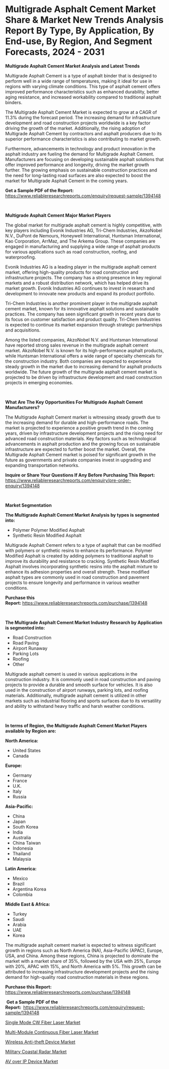<p><h1>Multigrade Asphalt Cement Market Share & Market New Trends Analysis Report By Type, By Application, By End-use, By Region, And Segment Forecasts, 2024 - 2031</h1></p><p><strong>Multigrade Asphalt Cement Market Analysis and Latest Trends</strong></p>
<p><p>Multigrade Asphalt Cement is a type of asphalt binder that is designed to perform well in a wide range of temperatures, making it ideal for use in regions with varying climate conditions. This type of asphalt cement offers improved performance characteristics such as enhanced durability, better aging resistance, and increased workability compared to traditional asphalt binders.</p><p>The Multigrade Asphalt Cement Market is expected to grow at a CAGR of 11.3% during the forecast period. The increasing demand for infrastructure development and road construction projects worldwide is a key factor driving the growth of the market. Additionally, the rising adoption of Multigrade Asphalt Cement by contractors and asphalt producers due to its superior performance characteristics is also contributing to market growth.</p><p>Furthermore, advancements in technology and product innovation in the asphalt industry are fueling the demand for Multigrade Asphalt Cement. Manufacturers are focusing on developing sustainable asphalt solutions that offer improved performance and longevity, driving the market growth further. The growing emphasis on sustainable construction practices and the need for long-lasting road surfaces are also expected to boost the market for Multigrade Asphalt Cement in the coming years.</p></p>
<p><strong>Get a Sample PDF of the Report:&nbsp;</strong> <a href="https://www.reliableresearchreports.com/enquiry/request-sample/1394148">https://www.reliableresearchreports.com/enquiry/request-sample/1394148</a></p>
<p>&nbsp;</p>
<p><strong>Multigrade Asphalt Cement Major Market Players</strong></p>
<p><p>The global market for multigrade asphalt cement is highly competitive, with key players including Evonik Industries AG, Tri-Chem Industries, AkzoNobel N.V., DuPont de Nemours, Honeywell International, Huntsman International, Kao Corporation, ArrMaz, and The Arkema Group. These companies are engaged in manufacturing and supplying a wide range of asphalt products for various applications such as road construction, roofing, and waterproofing.</p><p>Evonik Industries AG is a leading player in the multigrade asphalt cement market, offering high-quality products for road construction and infrastructure projects. The company has a strong presence in key regional markets and a robust distribution network, which has helped drive its market growth. Evonik Industries AG continues to invest in research and development to innovate new products and expand its product portfolio.</p><p>Tri-Chem Industries is another prominent player in the multigrade asphalt cement market, known for its innovative asphalt solutions and sustainable practices. The company has seen significant growth in recent years due to its focus on customer satisfaction and product quality. Tri-Chem Industries is expected to continue its market expansion through strategic partnerships and acquisitions.</p><p>Among the listed companies, AkzoNobel N.V. and Huntsman International have reported strong sales revenue in the multigrade asphalt cement market. AkzoNobel N.V. is known for its high-performance asphalt products, while Huntsman International offers a wide range of specialty chemicals for the construction industry. Both companies are expected to experience steady growth in the market due to increasing demand for asphalt products worldwide. The future growth of the multigrade asphalt cement market is projected to be driven by infrastructure development and road construction projects in emerging economies.</p></p>
<p>&nbsp;</p>
<p><strong>What Are The Key Opportunities For Multigrade Asphalt Cement Manufacturers?</strong></p>
<p><p>The Multigrade Asphalt Cement market is witnessing steady growth due to the increasing demand for durable and high-performance roads. The market is projected to experience a positive growth trend in the coming years, driven by infrastructure development projects and the rising need for advanced road construction materials. Key factors such as technological advancements in asphalt production and the growing focus on sustainable infrastructure are expected to further boost the market. Overall, the Multigrade Asphalt Cement market is poised for significant growth in the future as governments and private companies invest in upgrading and expanding transportation networks.</p></p>
<p><strong>Inquire or Share Your Questions If Any Before Purchasing This Report:</strong> <a href="https://www.reliableresearchreports.com/enquiry/pre-order-enquiry/1394148">https://www.reliableresearchreports.com/enquiry/pre-order-enquiry/1394148</a></p>
<p>&nbsp;</p>
<p><strong>Market Segmentation</strong></p>
<p><strong>The Multigrade Asphalt Cement Market Analysis by types is segmented into:</strong></p>
<p><ul><li>Polymer Polymer Modified Asphalt</li><li>Synthetic Resin Modified Asphalt</li></ul></p>
<p><p>Multigrade Asphalt Cement refers to a type of asphalt that can be modified with polymers or synthetic resins to enhance its performance. Polymer Modified Asphalt is created by adding polymers to traditional asphalt to improve its durability and resistance to cracking. Synthetic Resin Modified Asphalt involves incorporating synthetic resins into the asphalt mixture to enhance its adhesion properties and overall strength. These modified asphalt types are commonly used in road construction and pavement projects to ensure longevity and performance in various weather conditions.</p></p>
<p><strong>Purchase this Report:&nbsp;</strong><a href="https://www.reliableresearchreports.com/purchase/1394148">https://www.reliableresearchreports.com/purchase/1394148</a></p>
<p>&nbsp;</p>
<p><strong>The Multigrade Asphalt Cement Market Industry Research by Application is segmented into:</strong></p>
<p><ul><li>Road Construction</li><li>Road Paving</li><li>Airport Runaway</li><li>Parking Lots</li><li>Roofing</li><li>Other</li></ul></p>
<p><p>Multigrade asphalt cement is used in various applications in the construction industry. It is commonly used in road construction and paving projects to provide a durable and smooth surface for vehicles. It is also used in the construction of airport runways, parking lots, and roofing materials. Additionally, multigrade asphalt cement is utilized in other markets such as industrial flooring and sports surfaces due to its versatility and ability to withstand heavy traffic and harsh weather conditions.</p></p>
<p>&nbsp;</p>
<p><strong>In terms of Region, the Multigrade Asphalt Cement Market Players available by Region are:</strong></p>
<p>
    <p> <strong> North America: </strong>
        <ul>
            <li>United States</li>
            <li>Canada</li>
        </ul>
        </p> 
    <p> <strong> Europe: </strong>
        <ul>
            <li>Germany</li>
            <li>France</li>
            <li>U.K.</li>
            <li>Italy</li>
            <li>Russia</li>
        </ul>
        </p> 
    <p> <strong> Asia-Pacific: </strong>
        <ul>
            <li>China</li>
            <li>Japan</li>
            <li>South Korea</li>
            <li>India</li>
            <li>Australia</li>
            <li>China Taiwan</li>
            <li>Indonesia</li>
            <li>Thailand</li>
            <li>Malaysia</li>
        </ul>
        </p> 
    <p> <strong> Latin America: </strong>
        <ul>
            <li>Mexico</li>
            <li>Brazil</li>
            <li>Argentina Korea</li>
            <li>Colombia</li>
        </ul>
        </p> 
    <p> <strong> Middle East & Africa: </strong>
        <ul>
            <li>Turkey</li>
            <li>Saudi</li>
            <li>Arabia</li>
            <li>UAE</li>
            <li>Korea</li>
        </ul>
    </p>
    </p>
<p><p>The multigrade asphalt cement market is expected to witness significant growth in regions such as North America (NA), Asia-Pacific (APAC), Europe, USA, and China. Among these regions, China is projected to dominate the market with a market share of 35%, followed by the USA with 25%, Europe with 20%, APAC with 15%, and North America with 5%. This growth can be attributed to increasing infrastructure development projects and the rising demand for high-quality road construction materials in these regions.</p></p>
<p><strong>Purchase this Report: </strong><a href="https://www.reliableresearchreports.com/purchase/1394148">https://www.reliableresearchreports.com/purchase/1394148</a></p>
<p>&nbsp;<strong>Get a Sample PDF of the Report:&nbsp;&nbsp;</strong><a href="https://www.reliableresearchreports.com/enquiry/request-sample/1394148">https://www.reliableresearchreports.com/enquiry/request-sample/1394148</a></p>
<p><strong></strong></p>
<p><p><a href="https://medium.com/@rachelyoung56/single-mode-cw-fiber-laser-market-trends-and-market-analysis-forecasted-for-period-2024-2031-bb3b70b040f3">Single Mode CW Fiber Laser Market</a></p><p><a href="https://medium.com/@rachelyoung56/multi-module-continuous-fiber-laser-market-insights-into-market-cagr-market-trends-and-growth-d68dc3a15f7b">Multi-Module Continuous Fiber Laser Market</a></p><p><a href="https://medium.com/p/4c5a50041ed9/edit">Wireless Anti-theft Device Market</a></p><p><a href="https://medium.com/@loretadervishi2013/military-coastal-radar-market-exploring-market-share-market-trends-and-future-growth-998ab62382d3">Military Coastal Radar Market</a></p><p><a href="https://medium.com/p/d86f7d1e1367/edit">AV over IP Device Market</a></p></p>